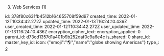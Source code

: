 3. Web Services (1)

id: 378f80c631fb4512b164655708f59d97
created_time: 2022-01-12T10:34:42.272Z
updated_time: 2022-01-13T16:24:10.436Z
user_created_time: 2022-01-12T10:34:42.272Z
user_updated_time: 2022-01-13T16:24:10.436Z
encryption_cipher_text: 
encryption_applied: 0
parent_id: d73cd1357d1a401b9b252daf0c9a6e4c
is_shared: 0
share_id: 
master_key_id: 
icon: {"emoji":"🌎","name":"globe showing Americas"}
type_: 2